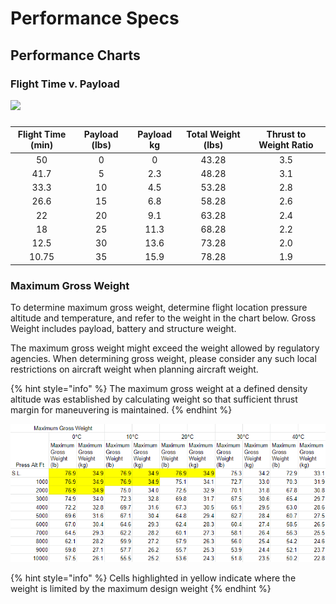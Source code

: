 # Performance Specs

## Performance Charts

### Flight Time v. Payload

![](https://lh3.googleusercontent.com/WBztCTmAsgDK4HR1Ao7r3nvKdrD5B4wLEAKPVQMLUJ9spR9fa-cF1KbD9PjU1SvEp83Ws7bhesKLrEiGayghU6c1MLR8bJypQmKuOxamOoQDCSk3gYFnBZC0e2bBkawdvhBt4-rp)

### 

| **Flight Time \(min\)** | **Payload \(lbs\)** | **Payload kg** | **Total Weight \(lbs\)** | **Thrust to Weight Ratio** |
| :---: | :---: | :---: | :---: | :---: |
| 50 | 0 | 0 | 43.28 | 3.5 |
| 41.7 | 5 | 2.3 | 48.28 | 3.1 |
| 33.3 | 10 | 4.5 | 53.28 | 2.8 |
| 26.6 | 15 | 6.8 | 58.28 | 2.6 |
| 22 | 20 | 9.1 | 63.28 | 2.4 |
| 18 | 25 | 11.3 | 68.28 | 2.2 |
| 12.5 | 30 | 13.6 | 73.28 | 2.0 |
| 10.75 | 35 | 15.9 | 78.28 | 1.9 |

### Maximum Gross Weight

To determine maximum gross weight, determine flight location pressure altitude and temperature, and refer to the weight in the chart below.
 Gross Weight includes payload, battery and structure weight.

The maximum gross weight might exceed the weight allowed by regulatory agencies. When determining gross weight, please consider any such local restrictions on aircraft weight when planning aircraft weight.

{% hint style="info" %}
The maximum gross weight at a defined density altitude was established by calculating weight so that sufficient thrust margin for maneuvering is maintained.
{% endhint %}

![](../../../.gitbook/assets/altax-payload%20%281%29.PNG)

{% hint style="info" %}
Cells highlighted in yellow indicate where the weight is limited by the maximum design weight
{% endhint %}

